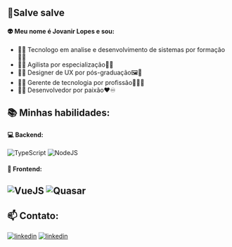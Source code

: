 ## 👋Salve salve
#### :alien: Meu nome é  Jovanir Lopes e sou:
- :man_student: Tecnologo em analise e desenvolvimento de sistemas por formação:space_invader::white_check_mark:
- :man_student: Agilista por especialização:runner::white_check_mark:
- :man_student: Designer de UX por pós-graduação:framed_picture::beginner:
- :office_worker: Gerente de tecnologia por profissão:astronaut::white_check_mark:
- :technologist: Desenvolvedor por paixão:heart::infinity: 


## :books: Minhas habilidades:
#### :computer: Backend:
![TypeScript](https://img.shields.io/badge/TypeScript-007ACC?style=for-the-badge&logo=typescript&logoColor=white) ![NodeJS](https://img.shields.io/badge/Node.js-339933?style=for-the-badge&logo=nodedotjs&logoColor=white)   
#### :art: Frontend:
![VueJS](https://img.shields.io/badge/Vue.js-35495E?style=for-the-badge&logo=vuedotjs&logoColor=4FC08D)  ![Quasar](https://img.shields.io/badge/Quasar-1976D2?style=for-the-badge&logo=quasar&logoColor=white)  
---
## :mailbox: Contato:
[![linkedin](https://img.shields.io/badge/LinkedIn-0077B5?style=for-the-badge&logo=linkedin&logoColor=white)](https://www.linkedin.com/in/jovanir-mateus/)  [![linkedin](https://img.shields.io/badge/Microsoft_Outlook-0078D4?style=for-the-badge&logo=microsoft-outlook&logoColor=white)](mailto:jovanir.lopes@outlook.com)

